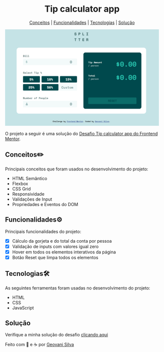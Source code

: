 <h1 style="text-align: center;">Tip calculator app</h1>

<p style="text-align: center;">
     <a href="##Conceitos">Conceitos</a> | <a href="##Funcionalidades">Funcionalidades</a> | <a href="##Tecnologias">Tecnologias</a> | <a href="##Solução">Solução</a>
</p>

<img src="readme.gif">
 
O projeto a seguir é uma solução do [Desafio Tip calculator app do Frontend Mentor](https://www.frontendmentor.io/challenges/tip-calculator-app-ugJNGbJUX). 

## Conceitos✏️
Principais conceitos que foram usados no desenvolvimento do projeto:
- HTML Semântico
- Flexbox
- CSS Grid
- Responsividade
- Validações de Input
- Propriedades e Eventos do DOM 

## Funcionalidades⚙️
Principais funcionalidades do projeto: 
- [x] Cálculo da gorjeta e do total da conta por pessoa
- [x] Validação de inputs com valores igual zero
- [x] Hover em todos os elementos interativos da página
- [x] Botão Reset que limpa todos os elementos

## Tecnologias🛠️
As seguintes ferramentas foram usadas no desenvolvimento do projeto:
- HTML
- CSS
- JavaScript

## Solução
Verifique a minha solução do desafio [clicando aqui]() 

Feito com 💙 e ☕ por [Geovani Silva](https://www.linkedin.com/in/geovani-silva-21298921b/)